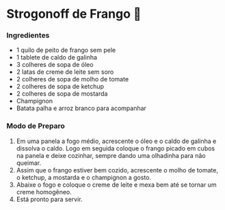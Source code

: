 # Strogonoff de Frango :chicken:

### Ingredientes

- 1 quilo de peito de frango sem pele
- 1 tablete de caldo de galinha 
- 3 colheres de sopa de óleo
- 2 latas de creme de leite sem soro
- 2 colheres de sopa de molho de tomate
- 2 colheres de sopa de ketchup
- 2 colheres de sopa de mostarda
- Champignon
- Batata palha e arroz  branco para acompanhar

### Modo de Preparo

1. Em uma panela a fogo médio, acrescente o óleo e o caldo de galinha e dissolva o caldo. Logo em seguida coloque o frango picado em cubos na panela e deixe cozinhar, sempre dando uma olhadinha para não queimar.
2. Assim que o frango estiver bem cozido, acrescente o molho de tomate, o ketchup, a mostarda e o champignon a gosto.
3. Abaixe o fogo e coloque o creme de leite e mexa bem até se tornar um creme homogêneo.
4. Está pronto para servir.

